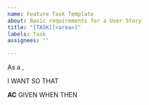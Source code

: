```yaml
---
name: Feature Task Template
about: Basic requirements for a User Story
title: "[TASK][<area>]"
labels: Task
assignees: ''

---
```


As a <Stakeholder>,

I WANT
SO THAT

**AC**
GIVEN
WHEN
THEN
